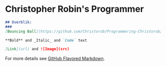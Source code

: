 # Christopher Robin's Programmer

```markdown
## Overblik:
### 
[Bouncing Ball](https://github.com/Christorob/Programmering-Christorob/tree/main/Bouncing_ball)

**Bold** and _Italic_ and `Code` text

[Link](url) and ![Image](src)
```

For more details see [GitHub Flavored Markdown](https://guides.github.com/features/mastering-markdown/).

